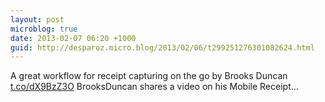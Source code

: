 ```yaml
---
layout: post
microblog: true
date: 2013-02-07 06:20 +1000
guid: http://desparoz.micro.blog/2013/02/06/t299251276301082624.html
---
```

A great workflow for receipt capturing on the go by Brooks Duncan [t.co/dX9BzZ3O](http://t.co/dX9BzZ3O) BrooksDuncan shares a video on his Mobile Receipt...
